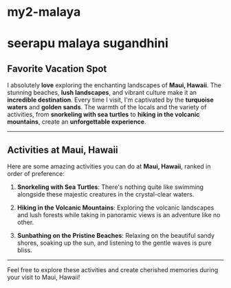 # my2-malaya
# seerapu malaya sugandhini

## Favorite Vacation Spot

I absolutely **love** exploring the enchanting landscapes of **Maui, Hawaii**. The stunning beaches, **lush landscapes**, and vibrant culture make it an **incredible destination**. Every time I visit, I'm captivated by the **turquoise waters** and **golden sands**. The warmth of the locals and the variety of activities, from **snorkeling with sea turtles** to **hiking in the volcanic mountains**, create an **unforgettable experience**.

---

## Activities at Maui, Hawaii

Here are some amazing activities you can do at **Maui, Hawaii**, ranked in order of preference:

1. **Snorkeling with Sea Turtles**: There's nothing quite like swimming alongside these majestic creatures in the crystal-clear waters.

2. **Hiking in the Volcanic Mountains**: Exploring the volcanic landscapes and lush forests while taking in panoramic views is an adventure like no other.

3. **Sunbathing on the Pristine Beaches**: Relaxing on the beautiful sandy shores, soaking up the sun, and listening to the gentle waves is pure bliss.

---

Feel free to explore these activities and create cherished memories during your visit to Maui, Hawaii!

